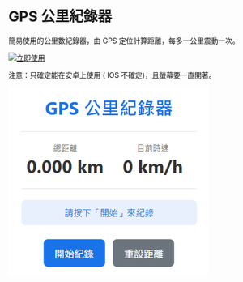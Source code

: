 # GPS 公里紀錄器

簡易使用的公里數紀錄器，由 GPS 定位計算距離，每多一公里震動一次。

[![立即使用](https://img.shields.io/badge/網頁版-立即使用-brightgreen)](https://micr0dust.github.io/walking-helper)

注意：只確定能在安卓上使用 ( IOS 不確定)，且螢幕要一直開著。

![thumbnail](/img/thumbnail.png)
